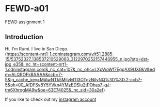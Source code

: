 # FEWD-a01
FEWD assignment 1

## Introduction
Hi, I'm Rumi. I live in San Diego.  
(https://scontent-nrt1-1.cdninstagram.com/v/t51.2885-15/53752327_138537210529063_3122970252157446955_n.jpg?stp=dst-jpg_e35&_nc_ht=scontent-nrt1-1.cdninstagram.com&_nc_cat=107&_nc_ohc=LXpWoWf7EggAX9UXGkV&edm=ALQROFkBAAAA&ccb=7-5&ig_cache_key=MjAwNTk5MjIyMTI3OTgzNjIyNQ%3D%3D.2-ccb7-5&oh=00_AfDFSv8Y5YVkn4YMzEDSIu2tPOhas7-qJ-tm6XhrogMA9w&oe=63E74025&_nc_sid=30a2ef)

If you like to check out my [instagram account](https://z-p15.www.instagram.com/lunazuka527/) 

